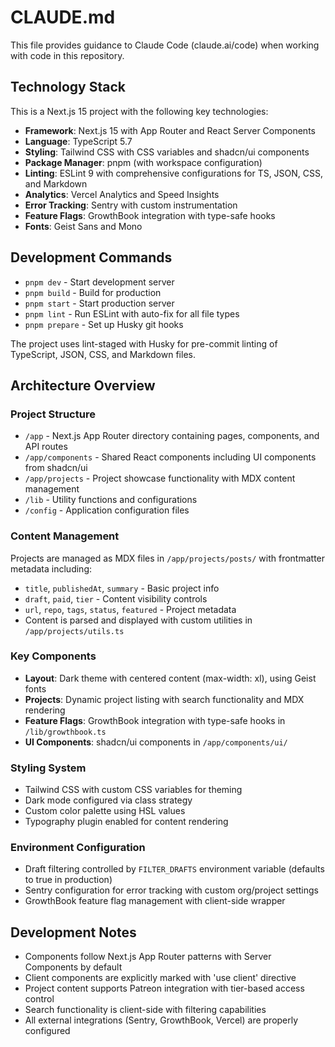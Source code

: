 # CLAUDE.md

This file provides guidance to Claude Code (claude.ai/code) when working with code in this repository.

## Technology Stack

This is a Next.js 15 project with the following key technologies:
- **Framework**: Next.js 15 with App Router and React Server Components
- **Language**: TypeScript 5.7
- **Styling**: Tailwind CSS with CSS variables and shadcn/ui components
- **Package Manager**: pnpm (with workspace configuration)
- **Linting**: ESLint 9 with comprehensive configurations for TS, JSON, CSS, and Markdown
- **Analytics**: Vercel Analytics and Speed Insights
- **Error Tracking**: Sentry with custom instrumentation
- **Feature Flags**: GrowthBook integration with type-safe hooks
- **Fonts**: Geist Sans and Mono

## Development Commands

- `pnpm dev` - Start development server
- `pnpm build` - Build for production
- `pnpm start` - Start production server
- `pnpm lint` - Run ESLint with auto-fix for all file types
- `pnpm prepare` - Set up Husky git hooks

The project uses lint-staged with Husky for pre-commit linting of TypeScript, JSON, CSS, and Markdown files.

## Architecture Overview

### Project Structure
- `/app` - Next.js App Router directory containing pages, components, and API routes
- `/app/components` - Shared React components including UI components from shadcn/ui
- `/app/projects` - Project showcase functionality with MDX content management
- `/lib` - Utility functions and configurations
- `/config` - Application configuration files

### Content Management
Projects are managed as MDX files in `/app/projects/posts/` with frontmatter metadata including:
- `title`, `publishedAt`, `summary` - Basic project info
- `draft`, `paid`, `tier` - Content visibility controls
- `url`, `repo`, `tags`, `status`, `featured` - Project metadata
- Content is parsed and displayed with custom utilities in `/app/projects/utils.ts`

### Key Components
- **Layout**: Dark theme with centered content (max-width: xl), using Geist fonts
- **Projects**: Dynamic project listing with search functionality and MDX rendering
- **Feature Flags**: GrowthBook integration with type-safe hooks in `/lib/growthbook.ts`
- **UI Components**: shadcn/ui components in `/app/components/ui/`

### Styling System
- Tailwind CSS with custom CSS variables for theming
- Dark mode configured via class strategy
- Custom color palette using HSL values
- Typography plugin enabled for content rendering

### Environment Configuration
- Draft filtering controlled by `FILTER_DRAFTS` environment variable (defaults to true in production)
- Sentry configuration for error tracking with custom org/project settings
- GrowthBook feature flag management with client-side wrapper

## Development Notes

- Components follow Next.js App Router patterns with Server Components by default
- Client components are explicitly marked with 'use client' directive
- Project content supports Patreon integration with tier-based access control
- Search functionality is client-side with filtering capabilities
- All external integrations (Sentry, GrowthBook, Vercel) are properly configured